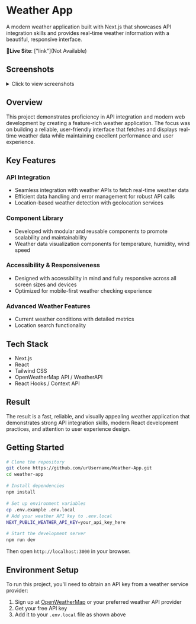 # Weather App

A modern weather application built with Next.js that showcases API integration skills and provides real-time weather information with a beautiful, responsive interface.

🔗**Live Site**: ["link"](Not Available)

## Screenshots

<details>
<summary>Click to view screenshots</summary>

![Screenshot 1](public/ReadMe/pic01.png)
![Screenshot 2](public/ReadMe/pic02.png)

</details>

## Overview

This project demonstrates proficiency in API integration and modern web development by creating a feature-rich weather application. The focus was on building a reliable, user-friendly interface that fetches and displays real-time weather data while maintaining excellent performance and user experience.

## Key Features

### API Integration
- Seamless integration with weather APIs to fetch real-time weather data
- Efficient data handling and error management for robust API calls
- Location-based weather detection with geolocation services

### Component Library
- Developed with modular and reusable components to promote scalability and maintainability
- Weather data visualization components for temperature, humidity, wind speed

### Accessibility & Responsiveness
- Designed with accessibility in mind and fully responsive across all screen sizes and devices
- Optimized for mobile-first weather checking experience

### Advanced Weather Features
- Current weather conditions with detailed metrics
- Location search functionality

## Tech Stack

- Next.js
- React
- Tailwind CSS
- OpenWeatherMap API / WeatherAPI
- React Hooks / Context API

## Result

The result is a fast, reliable, and visually appealing weather application that demonstrates strong API integration skills, modern React development practices, and attention to user experience design.

## Getting Started

```bash
# Clone the repository
git clone https://github.com/urUsername/Weather-App.git
cd weather-app
```

```bash
# Install dependencies
npm install
```

```bash
# Set up environment variables
cp .env.example .env.local
# Add your weather API key to .env.local
NEXT_PUBLIC_WEATHER_API_KEY=your_api_key_here
```

```bash
# Start the development server
npm run dev
```

Then open `http://localhost:3000` in your browser.

## Environment Setup

To run this project, you'll need to obtain an API key from a weather service provider:

1. Sign up at [OpenWeatherMap](https://openweathermap.org/api) or your preferred weather API provider
2. Get your free API key
3. Add it to your `.env.local` file as shown above

